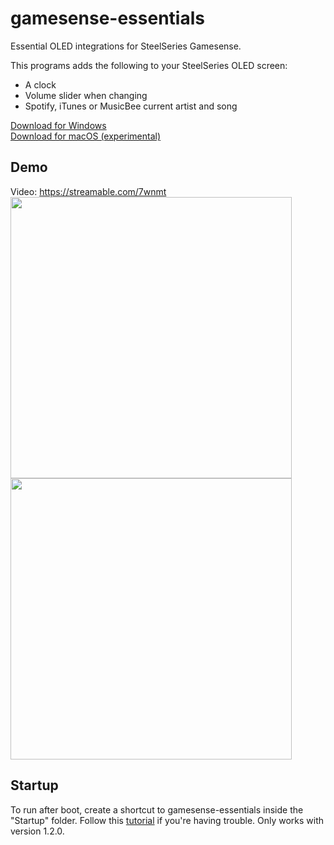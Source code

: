 # gamesense-essentials
Essential OLED integrations for SteelSeries Gamesense.

This programs adds the following to your SteelSeries OLED screen:

- A clock
- Volume slider when changing
- Spotify, iTunes or MusicBee current artist and song

[Download for Windows](https://github.com/mtricht/gamesense-essentials/releases/download/1.3.0/gamesense-essentials-1.3.0.msi)  
[Download for macOS (experimental)](https://github.com/mtricht/gamesense-essentials/releases/download/1.3.0/gamesense-essentials-1.3.0.dmg)

## Demo
Video: https://streamable.com/7wnmt  
<img src="https://raw.githubusercontent.com/mtricht/gamesense-essentials/master/photos/clock.png" width="450" />  
<img src="https://raw.githubusercontent.com/mtricht/gamesense-essentials/master/photos/volume.png" width="450" />

## Startup
To run after boot, create a shortcut to gamesense-essentials inside the "Startup" folder. Follow this [tutorial](https://www.howtogeek.com/208224/how-to-add-programs-files-and-folders-to-system-startup-in-windows-8.1/) if you're having trouble. Only works with version 1.2.0.
